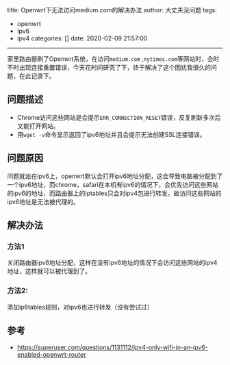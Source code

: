 title: Openwrt下无法访问medium.com的解决办法
author: 大丈夫没问题
tags:
  - openwrt
  - ipv6
  - ipv4
categories: []
date: 2020-02-09 21:57:00
---
家里路由器刷了Openwrt系统，在访问`medium.com` ,`nytimes.com`等网站时，会时不时出现连接重置错误，今天花时间研究了下，终于解决了这个困扰我很久的问题，在此记录下。

## 问题描述
* Chrome访问这些网站是会提示`ERR_CONNECTION_RESET`错误，反复刷新多次后又能打开网站。
* 用`wget -v`命令显示返回了ipv6地址并且会提示无法创建SSL连接错误。

## 问题原因

问题就出在ipv6上，openwrt默认会打开ipv6地址分配，这会导致电脑被分配到了一个ipv6地址，而chrome，safari在本机有ipv6的情况下，会优先访问这些网站的ipv6的地址，而路由器上的iptables只会对ipv4包进行转发，故访问这些网站的ipv6地址是无法被代理的。

## 解决办法

### 方法1

关闭路由器ipv6地址分配，这样在没有ipv6地址的情况下会访问这些网站的ipv4地址，这样就可以被代理到了。

### 方法2:
添加ip6tables规则，对ipv6也进行转发（没有尝试过）

## 参考
* https://superuser.com/questions/1131112/ipv4-only-wifi-in-an-ipv6-enabled-openwrt-router